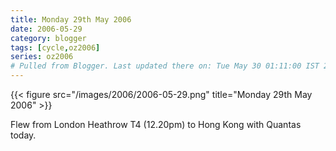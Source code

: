 ```yaml
---
title: Monday 29th May 2006
date: 2006-05-29
category: blogger
tags: [cycle,oz2006]
series: oz2006
# Pulled from Blogger. Last updated there on: Tue May 30 01:11:00 IST 2006
---
```


{{< figure src="/images/2006/2006-05-29.png" title="Monday 29th May 2006" >}}

Flew from London Heathrow T4 (12.20pm) to Hong Kong with Quantas today.
